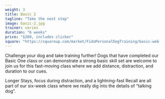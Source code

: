 ```yaml
---
weight: 3
title: Basic 2
tagline: "Take the next step"
image: basic-2.jpg
trainer: varies
duration: "6 weeks"
price: "$260, includes clicker"
square: "https://squareup.com/market/FidoPersonalDogTraining/basic-web-1"
---
```

Challenge your dog and take training further! Dogs that have completed our Basic One class or can demonstrate a strong basic skill set are welcome to join us for this fast-moving class where we add distance, distraction, and duration to our cues. 

Longer Stays, focus during distraction, and a lightning-fast Recall are all part of our six-week class where we really dig into the details of “talking dog”. 


